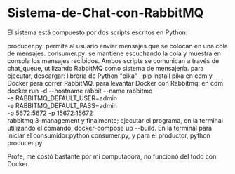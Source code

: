 # Sistema-de-Chat-con-RabbitMQ

El sistema está compuesto por dos scripts escritos en Python:

producer.py: permite al usuario enviar mensajes que se colocan en una cola de mensajes.
consumer.py: se mantiene escuchando la cola y muestra en consola los mensajes recibidos.
Ambos scripts se comunican a través de chat_queue, utilizando RabbitMQ como sistema de mensajería.
para ejecutar, descargar: librería de Python "pika" , pip install pika en cdm
 y Docker para correr RabbitMQ.
 para levantar Docker con Rabbitmq: en cdm:
 docker run -d --hostname rabbit --name rabbitmq \
  -e RABBITMQ_DEFAULT_USER=admin \
  -e RABBITMQ_DEFAULT_PASS=admin \
  -p 5672:5672 -p 15672:15672 \
  rabbitmq:3-management
  y finalmente; ejecutar el programa, en la terminal  utilizando el comando, docker-compose up --build.
  En la terminal para iniciar el consumidor:python consumer.py, y para el productor, python producer.py

Profe, me costó bastante por mi computadora, no funcionó del todo con Docker.

